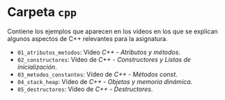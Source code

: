 # Carpeta `cpp`

Contiene los ejemplos que aparecen en los vídeos en los que se explican algunos aspectos de C++ relevantes para la asignatura.

 * `01_atributos_metodos`: Vídeo *C++ - Atributos y métodos*.
 * `02_constructores`: Vídeo de *C++ - Constructores y Listas de inicialización*.
 * `03_metodos_constantes`: Vídeo de *C++ - Métodos const*.
 * `04_stack_heap`: Vídeo de *C++ - Objetos y memoria dinámica*.
 * `05_destructores`: Vídeo de *C++ - Destructores*.
